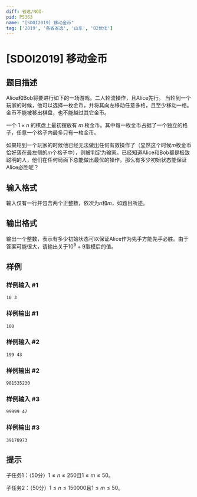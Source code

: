 ```yaml
---
diff: 省选/NOI-
pid: P5363
name: "[SDOI2019] 移动金币"
tag: ['2019', '各省省选', '山东', 'O2优化']
---
```

# [SDOI2019] 移动金币
## 题目描述

Alice和Bob将要进行如下的一场游戏。二人轮流操作，且Alice先行。
当轮到一个玩家的时候，他可以选择一枚金币，并将其向左移动任意多格，且至少移动一格。
金币不能被移出棋盘，也不能越过其它金币。

一个 $1\times n$ 的棋盘上最初摆放有 $m$ 枚金币。其中每一枚金币占据了一个独立的格子，任意一个格子内最多只有一枚金币。

如果轮到一个玩家的时候他已经无法做出任何有效操作了（显然这个时候$m$枚金币恰好落在最左侧的$m$个格子中），则被判定为输家。已经知道Alice和Bob都是极致聪明的人，他们在任何局面下总能做出最优的操作。那么有多少初始状态能保证Alice必胜呢？
## 输入格式

输入仅有一行并包含两个正整数，依次为$n$和$m$，如题目所述。
## 输出格式

输出一个整数，表示有多少初始状态可以保证Alice作为先手方能先手必胜。由于答案可能很大，请输出关于$10^9+9$取模后的值。
## 样例

### 样例输入 #1
```
10 3
```
### 样例输出 #1
```
100
```
### 样例输入 #2
```
199 43
```
### 样例输出 #2
```
981535230
```
### 样例输入 #3
```
99999 47
```
### 样例输出 #3
```
39178973
```
## 提示

子任务$1$：（$50$分）$1\le n\le 250$且$1\le m\le 50$。

子任务$2$：（$50$分）$1\le n\le 150000$且$1\le m\le 50$。
